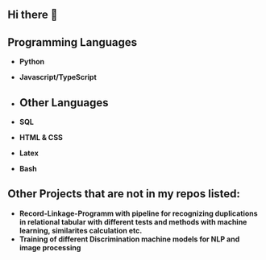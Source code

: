 ## Hi there 👋

## Programming Languages
- **Python**
- **Javascript/TypeScript**

- ## Other Languages
- **SQL**
- **HTML & CSS**
- **Latex**
- **Bash**

## Other Projects that are not in my repos listed:
- **Record-Linkage-Programm with pipeline for recognizing duplications in relational tabular with different tests and methods with machine learning, similarites calculation etc.**
- **Training of different Discrimination machine models for NLP and image processing**
